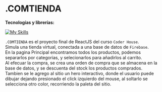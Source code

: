 # .COMTIENDA

**Tecnologías y librerías:**

[![My Skills](https://skillicons.dev/icons?i=html,css,js,react,firebase,git,github)](https://skillicons.dev)

`.COMTIENDA` es el proyecto final de ReactJS del curso `Coder House`.<br/>
Simula una tienda virtual, conectada a una base de datos de `Firebase`.<br/>
En la pagina Principal encontramos todos los productos, podemos separarlos por categorias, y selecionarlos para añadirlos al carrito. <br/>
Al efecuar la compra, se crea una orden de compra que se almacena en la base de datos, y se descuenta del stock los productos comprados.<br/>
Tambien se le agrego al sitio un hero interactivo, donde el usuario puede dibujar dejando presionado el click izquierdo del mouse, al soltarlo se selecciona otro color, recorriendo la paleta del sitio.
